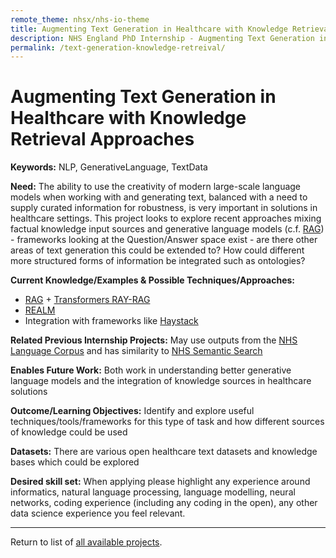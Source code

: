 ```yaml
---
remote_theme: nhsx/nhs-io-theme
title: Augmenting Text Generation in Healthcare with Knowledge Retrieval Approaches
description: NHS England PhD Internship - Augmenting Text Generation in Healthcare with Knowledge Retrieval Approaches
permalink: /text-generation-knowledge-retreival/
---
```


# Augmenting Text Generation in Healthcare with Knowledge Retrieval Approaches

**Keywords:**  NLP, GenerativeLanguage, TextData

**Need:**  The ability to use the creativity of modern large-scale language models when working with and generating text, balanced with a need to supply curated information for robustness, is very important in solutions in healthcare settings. This project looks to explore recent approaches mixing factual knowledge input sources and generative language models (c.f. [RAG](https://ai.facebook.com/blog/retrieval-augmented-generation-streamlining-the-creation-of-intelligent-natural-language-processing-models)) - frameworks looking at the Question/Answer space exist - are there other areas of text generation this could be extended to?  How could different more structured forms of information be integrated such as ontologies?

**Current Knowledge/Examples & Possible Techniques/Approaches:**  
- [RAG](https://ai.facebook.com/blog/retrieval-augmented-generation-streamlining-the-creation-of-intelligent-natural-language-processing-models) + [Transformers RAY-RAG](https://huggingface.co/blog/ray-rag)
- [REALM](https://ai.googleblog.com/2020/08/realm-integrating-retrieval-into.html)
- Integration with frameworks like [Haystack](https://github.com/deepset-ai/haystack)

**Related Previous Internship Projects:**  May use outputs from the [NHS Language Corpus]() and has similarity to [NHS Semantic Search]()

**Enables Future Work:**  Both work in understanding better generative language models and the integration of knowledge sources in healthcare solutions

**Outcome/Learning Objectives:** Identify and explore useful techniques/tools/frameworks for this type of task and how different sources of knowledge could be used


**Datasets:** There are various open healthcare text datasets and knowledge bases which could be explored

**Desired skill set:**  When applying please highlight any experience around informatics, natural language processing, language modelling, neural networks, coding experience (including any coding in the open), any other data science experience you feel relevant.

---
Return to list of [all available projects](https://nhsx.github.io/nhsx-internship-projects/).